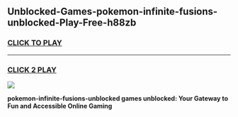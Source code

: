 
## Unblocked-Games-pokemon-infinite-fusions-unblocked-Play-Free-h88zb
<h3>
<a href="https://premium76.site?title=pokemon-infinite-fusions-unblocked&ref=12A">CLICK TO PLAY</a></h3>
<hr>

<h3>
<a href="https://premium76.site?title=pokemon-infinite-fusions-unblocked&ref=12A">CLICK 2 PLAY</a>
  
</h3>

<a href="https://premium76.site?title=pokemon-infinite-fusions-unblocked&ref=12A"><img src="https://clearcache.store/games.png"></a>


**pokemon-infinite-fusions-unblocked games unblocked: Your Gateway to Fun and Accessible Online Gaming**
